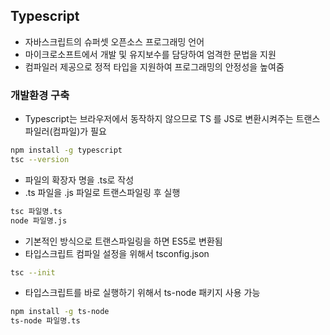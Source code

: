 ## Typescript
- 자바스크립트의 슈퍼셋 오픈소스 프로그래밍 언어
- 마이크로소프트에서 개발 및 유지보수를 담당하여 엄격한 문법을 지원
- 컴파일러 제공으로 정적 타입을 지원하여 프로그래밍의 안정성을 높여줌

### 개발환경 구축
- Typescript는 브라우저에서 동작하지 않으므로 TS 를 JS로 변환시켜주는 트랜스파일러(컴파일)가 필요

```bash
npm install -g typescript
tsc --version
```

- 파일의 확장자 명을 .ts로 작성
- .ts 파일을 .js 파일로 트랜스파일링 후 실행

```bash
tsc 파일명.ts
node 파일명.js
```

- 기본적인 방식으로 트랜스파일링을 하면 ES5로 변환됨
- 타입스크립트 컴파일 설정을 위해서 tsconfig.json

```bash
tsc --init
```

- 타입스크립트를 바로 실행하기 위해서 ts-node 패키지 사용 가능

```bash
npm install -g ts-node
ts-node 파일명.ts
```